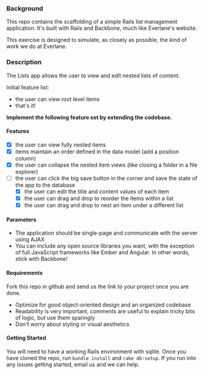 ### Background

This repo contains the scaffolding of a simple Rails list management application.
It's built with Rails and Backbone, much like Everlane's website.

This exercise is designed to simulate, as closely as possible, the kind of work we do at Everlane.

### Description

The Lists app allows the user to view and edit nested lists of content.

Initial feature list:
- the user can view root level items
- that's it!

**Implement the following feature set by extending the codebase.**

#### Features

- [x] the user can view fully nested items
- [x] items maintain an order defined in the data model (add a position column)
- [x] the user can collapse the nested item views (like closing a folder in a file explorer)
- [ ] the user can click the big save button in the corner and save the state of the app to the database
  - [x] the user can edit the title and content values of each item
  - [x] the user can drag and drop to reorder the items within a list
  - [x] the user can drag and drop to nest an item under a different list

#### Parameters

- The application should be single-page and communicate with the server using AJAX
- You can include any open source libraries you want, with the exception of full JavaScript frameworks like Ember and Angular.
In other words, stick with Backbone!

#### Requirements

Fork this repo in github and send us the link to your project once you are done.

- Optimize for good object-oriented design and an organized codebase
- Readability is very important, comments are useful to explain tricky bits of logic, but use them sparingly
- Don't worry about styling or visual aesthetics

#### Getting Started

You will need to have a working Rails environment with sqlite. Once you have cloned the repo, run `bundle install` and `rake db:setup`. If you run into any issues getting started, email us and we can help.
